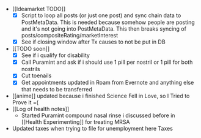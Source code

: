   * [[Ideamarket TODO]]
    * [x] Script to loop all posts (or just one post) and sync chain data to PostMetaData. This is needed because somehow people are posting and it's not going into PostMetaData. This then breaks syncing of posts/compositeRating/marketInterest
    * [x] See if closing window after Tx causes to not be put in DB
  * [[TODO soon]]
    * [x] See if i qualify for disability
    * [x] Call Puramint and ask if i should use 1 pill per nostril or 1 pill for both nostrils
    * [x] Cut toenails
    * [x] Get appointments updated in Roam from Evernote and anything else that needs to be transferred
  * [[anime]] updated because i finished Science Fell in Love, so I Tried to Prove it =(
  * [[Log of health notes]]
    * Started Puramint compound nasal rinse i discussed before in [[Health Experimenting]] for treating MRSA 
  * Updated taxes when trying to file for unemployment here Taxes